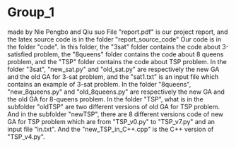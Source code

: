 # Group_1
made by Nie Pengbo and Qiu suo
File "report.pdf" is our project report, and the latex source code is in the folder "report_source_code"
Our code is in the folder "code". In this folder, the "3sat" folder contains the code about 3-satisfied problem, the "8queens" folder contains the code about 8 queens problem, and the "TSP" folder contains the code about TSP problem.
In the folder "3sat", "new_sat.py" and "old_sat.py" are respectively the new GA and the old GA for 3-sat problem, and the "sat1.txt" is an input file which contains an example of 3-sat problem.
In the folder "8queens", "new_8queens.py" and "old_8queens.py" are respectively the new GA and the old GA for 8-queens problem.
In the folder "TSP", what is in the subfolder "oldTSP" are two different versions of old GA for TSP problem. And in the subfolder "newTSP", there are 8 different versions code of new GA for TSP problem which are from "TSP_v0.py" to "TSP_v7.py" and an input file "in.txt". And the "new_TSP_in_C++.cpp" is the C++ version of "TSP_v4.py".
